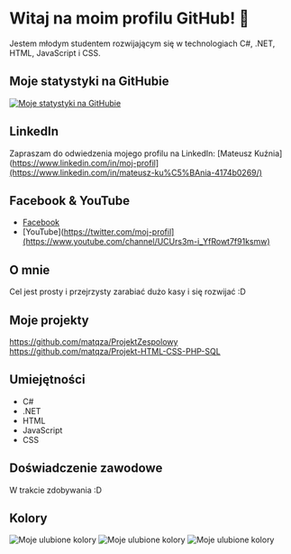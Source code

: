 # Witaj na moim profilu GitHub! 👋

Jestem młodym studentem rozwijającym się w technologiach C#, .NET, HTML, JavaScript i CSS.

## Moje statystyki na GitHubie
[![Moje statystyki na GitHubie](https://github-readme-stats.vercel.app/api?username=twoj_username)](https://github.com/anuraghazra/github-readme-stats)

## LinkedIn
Zapraszam do odwiedzenia mojego profilu na LinkedIn: [Mateusz Kuźnia](https://www.linkedin.com/in/moj-profil](https://www.linkedin.com/in/mateusz-ku%C5%BAnia-4174b0269/)



## Facebook & YouTube

- [Facebook]([https://www.facebook.com/mateusz.kuznia/https://twitter.com/moj-profil])
- [YouTube](https://twitter.com/moj-profil](https://www.youtube.com/channel/UCUrs3m-i_YfRowt7f91ksmw)

## O mnie
Cel jest prosty i przejrzysty zarabiać dużo kasy i się rozwijać :D 

## Moje projekty
https://github.com/matqza/ProjektZespolowy
https://github.com/matqza/Projekt-HTML-CSS-PHP-SQL

## Umiejętności
- C#
- .NET
- HTML
- JavaScript
- CSS

## Doświadczenie zawodowe
W trakcie zdobywania :D

## Kolory

![Moje ulubione kolory](https://via.placeholder.com/150x50/FF5733/000000?text=FF5733)
![Moje ulubione kolory](https://via.placeholder.com/150x50/FFC300/000000?text=FFC300)
![Moje ulubione kolory](https://via.placeholder.com/150x50/C70039/000000?text=C70039)
